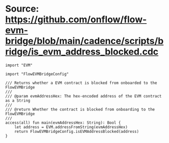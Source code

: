 # Source: https://github.com/onflow/flow-evm-bridge/blob/main/cadence/scripts/bridge/is_evm_address_blocked.cdc

```
import "EVM"

import "FlowEVMBridgeConfig"

/// Returns whether a EVM contract is blocked from onboarded to the FlowEVMBridge
///
/// @param evmAddressHex: The hex-encoded address of the EVM contract as a String
///
/// @return Whether the contract is blocked from onboarding to the FlowEVMBridge
///
access(all) fun main(evmAddressHex: String): Bool {
    let address = EVM.addressFromString(evmAddressHex)
    return FlowEVMBridgeConfig.isEVMAddressBlocked(address)
}

```